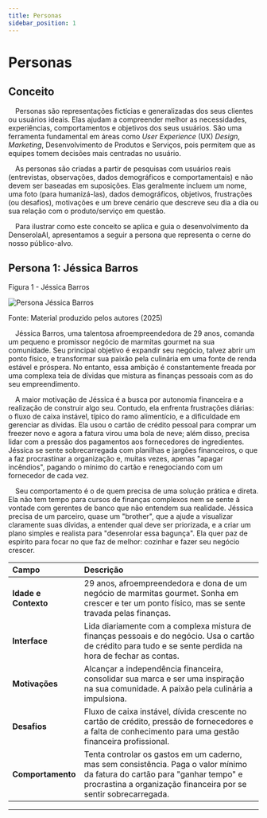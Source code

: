 ```yaml
---
title: Personas
sidebar_position: 1
---
```


# Personas

## Conceito

&emsp;Personas são representações fictícias e generalizadas dos seus clientes ou usuários ideais. Elas ajudam a compreender melhor as necessidades, experiências, comportamentos e objetivos dos seus usuários. São uma ferramenta fundamental em áreas como _User Experience_ (UX) _Design_, _Marketing_, Desenvolvimento de Produtos e Serviços, pois permitem que as equipes tomem decisões mais centradas no usuário.

&emsp;As personas são criadas a partir de pesquisas com usuários reais (entrevistas, observações, dados demográficos e comportamentais) e não devem ser baseadas em suposições. Elas geralmente incluem um nome, uma foto (para humanizá-las), dados demográficos, objetivos, frustrações (ou desafios), motivações e um breve cenário que descreve seu dia a dia ou sua relação com o produto/serviço em questão.

&emsp;Para ilustrar como este conceito se aplica e guia o desenvolvimento da DenserolaAI, apresentamos a seguir a persona que representa o cerne do nosso público-alvo.

## Persona 1: Jéssica Barros

<p style={{textAlign: 'center'}}>Figura 1 - Jéssica Barros</p>
<div style={{margin: 25}}>
    <div style={{textAlign: 'center'}}>
        <img src={require("../../static/img/persona-jessica.jpeg").default} style={{width: 800}} alt="Persona Jéssica Barros" />
        <br />
    </div>
</div>
<p style={{textAlign: 'center'}}>Fonte:  Material produzido pelos autores (2025)</p>

&emsp;Jéssica Barros, uma talentosa afroempreendedora de 29 anos, comanda um pequeno e promissor negócio de marmitas gourmet na sua comunidade. Seu principal objetivo é expandir seu negócio, talvez abrir um ponto físico, e transformar sua paixão pela culinária em uma fonte de renda estável e próspera. No entanto, essa ambição é constantemente freada por uma complexa teia de dívidas que mistura as finanças pessoais com as do seu empreendimento.

&emsp;A maior motivação de Jéssica é a busca por autonomia financeira e a realização de construir algo seu. Contudo, ela enfrenta frustrações diárias: o fluxo de caixa instável, típico do ramo alimentício, e a dificuldade em gerenciar as dívidas. Ela usou o cartão de crédito pessoal para comprar um freezer novo e agora a fatura virou uma bola de neve; além disso, precisa lidar com a pressão dos pagamentos aos fornecedores de ingredientes. Jéssica se sente sobrecarregada com planilhas e jargões financeiros, o que a faz procrastinar a organização e, muitas vezes, apenas "apagar incêndios", pagando o mínimo do cartão e renegociando com um fornecedor de cada vez.

&emsp;Seu comportamento é o de quem precisa de uma solução prática e direta. Ela não tem tempo para cursos de finanças complexos nem se sente à vontade com gerentes de banco que não entendem sua realidade. Jéssica precisa de um parceiro, quase um "brother", que a ajude a visualizar claramente suas dívidas, a entender qual deve ser priorizada, e a criar um plano simples e realista para "desenrolar essa bagunça". Ela quer paz de espírito para focar no que faz de melhor: cozinhar e fazer seu negócio crescer.

| Campo              | Descrição                                                                                                                              |
| :----------------- | :------------------------------------------------------------------------------------------------------------------------------------- |
| **Idade e Contexto** | 29 anos, afroempreendedora e dona de um negócio de marmitas gourmet. Sonha em crescer e ter um ponto físico, mas se sente travada pelas finanças. |
| **Interface** | Lida diariamente com a complexa mistura de finanças pessoais e do negócio. Usa o cartão de crédito para tudo e se sente perdida na hora de fechar as contas. |
| **Motivações** | Alcançar a independência financeira, consolidar sua marca e ser uma inspiração na sua comunidade. A paixão pela culinária a impulsiona. |
| **Desafios** | Fluxo de caixa instável, dívida crescente no cartão de crédito, pressão de fornecedores e a falta de conhecimento para uma gestão financeira profissional. |
| **Comportamento** | Tenta controlar os gastos em um caderno, mas sem consistência. Paga o valor mínimo da fatura do cartão para "ganhar tempo" e procrastina a organização financeira por se sentir sobrecarregada. |

---
